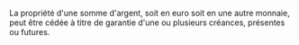 La propriété d'une somme d'argent, soit en euro soit en une autre monnaie, peut être cédée à titre de garantie d'une ou plusieurs créances, présentes ou futures.
